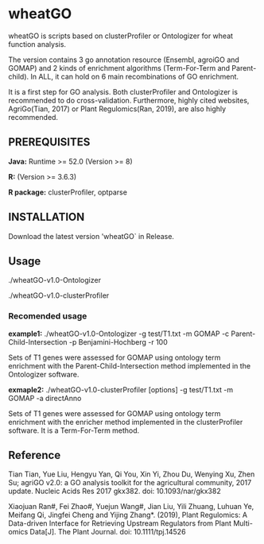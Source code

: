 # wheatGO
wheatGO is scripts based on clusterProfiler or Ontologizer for wheat function analysis.

The version contains 3 go annotation resource (Ensembl, agroiGO and GOMAP) and 2 kinds of enrichment algorithms (Term-For-Term and Parent-child). In ALL, it can hold on 6 main recombinations of GO enrichment.

It is a first step for GO analysis. Both clusterProfiler and Ontologizer is recommended to do cross-validation. Furthermore, highly cited websites, AgriGo(Tian, 2017) or Plant Regulomics(Ran, 2019), are also highly recommended.

## PREREQUISITES

**Java:**  Runtime >= 52.0 (Version >= 8)

**R:** (Version >=  3.6.3)

**R package:** clusterProfiler, optparse


## INSTALLATION

Download the latest version 'wheatGO`  in Release.

## Usage
./wheatGO-v1.0-Ontologizer

./wheatGO-v1.0-clusterProfiler

### Recomended usage
**example1:** ./wheatGO-v1.0-Ontologizer -g test/T1.txt -m GOMAP -c Parent-Child-Intersection -p Benjamini-Hochberg -r 100

Sets of T1 genes were assessed for GOMAP using ontology term enrichment with the Parent-Child-Intersection method implemented in the Ontologizer software.


**exmaple2:** ./wheatGO-v1.0-clusterProfiler [options] -g test/T1.txt -m GOMAP -a directAnno

Sets of T1 genes were assessed for GOMAP using ontology term enrichment with the enricher method implemented in the clusterProfiler software. It is a Term-For-Term method.

## Reference
Tian Tian, Yue Liu, Hengyu Yan, Qi You, Xin Yi, Zhou Du, Wenying Xu, Zhen Su; agriGO v2.0: a GO analysis toolkit for the agricultural community, 2017 update. Nucleic Acids Res 2017 gkx382. doi: 10.1093/nar/gkx382

Xiaojuan Ran#, Fei Zhao#, Yuejun Wang#, Jian Liu, Yili Zhuang, Luhuan Ye, Meifang Qi, Jingfei Cheng and Yijing Zhang*. (2019), Plant Regulomics: A Data-driven Interface for Retrieving Upstream Regulators from Plant Multi-omics Data[J]. The Plant Journal. doi: 10.1111/tpj.14526

